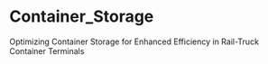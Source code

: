 # Container_Storage
Optimizing Container Storage for Enhanced Efficiency in Rail-Truck Container Terminals
